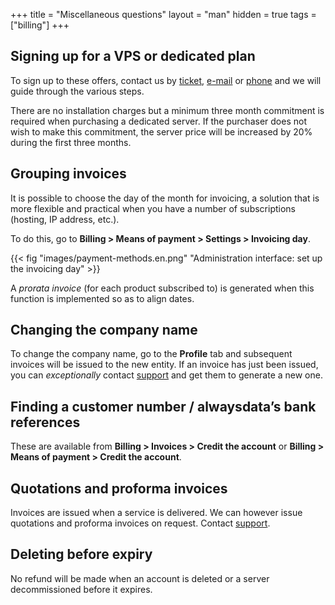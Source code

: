 +++
title = "Miscellaneous questions"
layout = "man"
hidden = true
tags = ["billing"]
+++

## Signing up for a VPS or dedicated plan

To sign up to these offers, contact us by [ticket](https://admin.alwaysdata.com/support/add/), [e-mail](https://www.alwaysdata.com/en/#contact) or [phone](tel:0184162340) and we will guide through the various steps.

There are no installation charges but a minimum three month commitment is required when purchasing a dedicated server. If the purchaser does not wish to make this commitment, the server price will be increased by 20% during the first three months.

## Grouping invoices

It is possible to choose the day of the month for invoicing, a solution that is more flexible and practical when you have a number of subscriptions (hosting, IP address, etc.).

To do this, go to **Billing > Means of payment > Settings > Invoicing day**.

{{< fig "images/payment-methods.en.png" "Administration interface: set up the invoicing day" >}}

A *prorata invoice* (for each product subscribed to) is generated when this function is implemented so as to align dates.

## Changing the company name

To change the company name, go to the **Profile** tab and subsequent invoices will be issued to the new entity. If an invoice has just been issued, you can *exceptionally* contact [support](https://admin.alwaysdata.com/support/add) and get them to generate a new one.

## Finding a customer number / alwaysdata’s bank references

These are available from **Billing > Invoices > Credit the account** or **Billing > Means of payment > Credit the account**.

## Quotations and proforma invoices

Invoices are issued when a service is delivered. We can however issue quotations and proforma invoices on request. Contact [support](https://admin.alwaysdata.com/support/add).

## Deleting before expiry

No refund will be made when an account is deleted or a server decommissioned before it expires.
